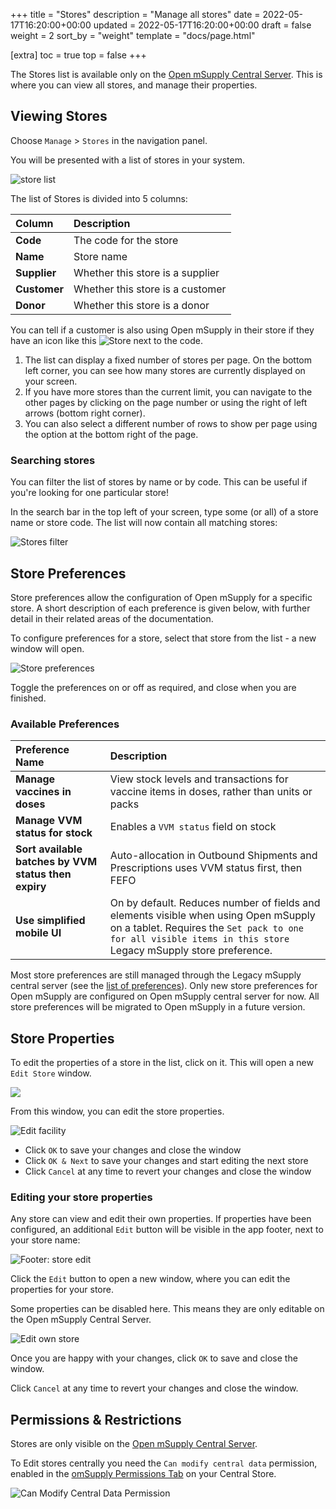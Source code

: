 +++
title = "Stores"
description = "Manage all stores"
date = 2022-05-17T16:20:00+00:00
updated = 2022-05-17T16:20:00+00:00
draft = false
weight = 2
sort_by = "weight"
template = "docs/page.html"

[extra]
toc = true
top = false
+++

The Stores list is available only on the [Open mSupply Central Server](/docs/getting_started/central-server). This is where you can view all stores, and manage their properties.

## Viewing Stores

Choose `Manage` > `Stores` in the navigation panel.

You will be presented with a list of stores in your system.

![store list](images/facilities.png)

The list of Stores is divided into 5 columns:

| Column       | Description                      |
| :----------- | :------------------------------- |
| **Code**     | The code for the store           |
| **Name**     | Store name                       |
| **Supplier** | Whether this store is a supplier |
| **Customer** | Whether this store is a customer |
| **Donor**    | Whether this store is a donor    |

<div class="tip">
You can tell if a customer is also using Open mSupply in their store if they have an icon like this <img src="images/is_msupplystoreicon.png" alt="Store" style="width:auto"> next to the code. 
</div>

1. The list can display a fixed number of stores per page. On the bottom left corner, you can see how many stores are currently displayed on your screen.
2. If you have more stores than the current limit, you can navigate to the other pages by clicking on the page number or using the right of left arrows (bottom right corner).
3. You can also select a different number of rows to show per page using the option at the bottom right of the page.

### Searching stores

You can filter the list of stores by name or by code. This can be useful if you're looking for one particular store!

In the search bar in the top left of your screen, type some (or all) of a store name or store code. The list will now contain all matching stores:

![Stores filter](images/facilities_filter.png)

## Store Preferences

Store preferences allow the configuration of Open mSupply for a specific store. A short description of each preference is given below, with further detail in their related areas of the documentation.

To configure preferences for a store, select that store from the list - a new window will open.

![Store preferences](images/store_preferences.png)

Toggle the preferences on or off as required, and close when you are finished.

### Available Preferences

| Preference Name                                      | Description                                                                                                                                                                                           |
| :--------------------------------------------------- | :---------------------------------------------------------------------------------------------------------------------------------------------------------------------------------------------------- |
| **Manage vaccines in doses**                         | View stock levels and transactions for vaccine items in doses, rather than units or packs                                                                                                             |
| **Manage VVM status for stock**                      | Enables a `VVM status` field on stock                                                                                                                                                                 |
| **Sort available batches by VVM status then expiry** | Auto-allocation in Outbound Shipments and Prescriptions uses VVM status first, then FEFO                                                                                                              |
| **Use simplified mobile UI**                         | On by default. Reduces number of fields and elements visible when using Open mSupply on a tablet. Requires the `Set pack to one for all visible items in this store` Legacy mSupply store preference. |

<div class='note'>
Most store preferences are still managed through the Legacy mSupply central server (see the <a href="/docs/settings/configuration/#store-preferences">list of preferences</a>). Only new store preferences for Open mSupply are configured on Open mSupply central server for now. All store preferences will be migrated to Open mSupply in a future version.
</div>

## Store Properties

To edit the properties of a store in the list, click on it. This will open a new `Edit Store` window.

![](images/facilities-no-properties-defined.png)

From this window, you can edit the store properties.

![Edit facility](images/edit_properties.png)

- Click `OK` to save your changes and close the window
- Click `OK & Next` to save your changes and start editing the next store
- Click `Cancel` at any time to revert your changes and close the window

### Editing your store properties

Any store can view and edit their own properties. If properties have been configured, an additional `Edit` button will be visible in the app footer, next to your store name:

![Footer: store edit](images/footer_store_edit.png)

Click the `Edit` button to open a new window, where you can edit the properties for your store.

<div class='note'>
Some properties can be disabled here. This means they are only editable on the Open mSupply Central Server.
</div>

![Edit own store](images/edit_remote_store.png)

Once you are happy with your changes, click `OK` to save and close the window.

Click `Cancel` at any time to revert your changes and close the window.

## Permissions & Restrictions

Stores are only visible on the [Open mSupply Central Server](/docs/getting_started/central-server).

To Edit stores centrally you need the `Can modify central data` permission, enabled in the [omSupply Permissions Tab](https://docs.msupply.org.nz/admin:managing_users?s[]=permission#omsupply_permissions_tab) on your Central Store.

![Can Modify Central Data Permission](images/can_modify_central.png)
